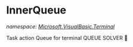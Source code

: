 ﻿
# InnerQueue
_namespace: [Microsoft.VisualBasic.Terminal](N-Microsoft.VisualBasic.Terminal.md)_

Task action Queue for terminal QUEUE SOLVER 🙉





